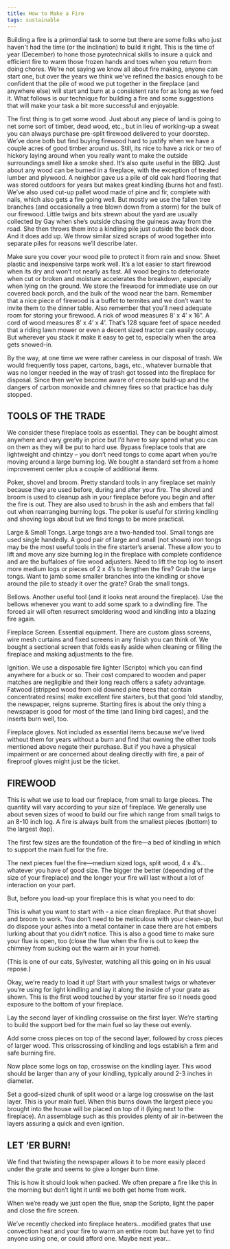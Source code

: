 ```yaml
---
title: How to Make a Fire
tags: sustainable
---
```


Building a fire is a primordial task to some but there are some folks who just haven't had the time (or the inclination) to build it right.  This is the time of year (December) to hone those pyrotechnical skills to insure a quick and efficient fire to warm those frozen hands and toes when you return from doing chores.  We're not saying we know all about fire making, anyone can start one, but over the years we think we've refined the basics enough to be confident that the pile of wood we put together in the fireplace (and anywhere else) will start and burn at a consistent rate for as long as we feed it.  What follows is our technique for building a fire and some suggestions that will make your task a bit more successful and enjoyable.

The first thing is to get some wood.  Just about any piece of land is going to net some sort of timber, dead wood, etc., but in lieu of working-up a sweat you can always purchase pre-split firewood delivered to your doorstep.  We’ve done both but find buying firewood hard to justify when we have a couple acres of good timber around us. Still, its nice to have a rick or two of hickory laying around when you really want to make the outside surroundings smell like a smoke shed.  It’s also quite useful in the BBQ.  Just about any wood can be burned in a fireplace, with the exception of treated lumber and plywood.  A neighbor gave us a pile of old oak hard flooring that was stored outdoors for years but makes great kindling (burns hot and fast).  We’ve also used cut-up pallet wood made of pine and fir, complete with nails, which also gets a fire going well.  But mostly we use the fallen tree branches (and occasionally a tree blown down from a storm) for the bulk of our firewood.  Little twigs and bits strewn about the yard are usually collected by Gay when she’s outside chasing the guineas away from the road.  She then throws them into a kindling pile just outside the back door.  And it does add up.  We throw similar sized scraps of wood together into separate piles for reasons we’ll describe later. 

Make sure you cover your wood pile to protect it from rain and snow.  Sheet plastic and inexpensive tarps work well.  It’s a lot easier to start firewood when its dry and won’t rot nearly as fast.  All wood begins to deteriorate when cut or broken and moisture accelerates the breakdown, especially when lying on the ground.  We store the firewood for immediate use on our covered back porch, and the bulk of the wood near the barn.  Remember that a nice piece of firewood is a buffet to termites and we don’t want to invite them to the dinner table.  Also remember that you’ll need adequate room for storing your firewood.  A rick of wood measures 8’ x 4’ x 16”.  A cord of wood measures 8’ x 4’ x 4’.  That’s 128 square feet of space needed that a riding lawn mower or even a decent sized tractor can easily occupy.  But wherever you stack it make it easy to get to, especially when the area gets snowed-in. 

By the way, at one time we were rather careless in our disposal of trash.  We would frequently toss paper, cartons, bags, etc., whatever burnable that was no longer needed in the way of trash got tossed into the fireplace for disposal.  Since then we’ve become aware of creosote build-up and the dangers of carbon monoxide and chimney fires so that practice has duly stopped.

## TOOLS OF THE TRADE



We consider these fireplace tools as essential.  They can be bought almost anywhere and vary greatly in price but I’d have to say spend what you can on them as they will be put to hard use.  Bypass fireplace tools that are lightweight and chintzy – you don’t need tongs to come apart when you’re moving around a large burning log.   We bought a standard set from a home improvement center plus a couple of additional items. 

Poker, shovel and broom.  Pretty standard tools in any fireplace set mainly because they are used before, during and after your fire.  The shovel and broom is used to cleanup ash in your fireplace before you begin and after the fire is out.  They are also used to brush in the ash and embers that fall out when rearranging burning logs.  The poker is useful for stirring kindling and shoving logs about but we find tongs to be more practical. 

Large & Small Tongs.  Large tongs are a two-handed tool.  Small tongs are used single handedly.  A good pair of large and small (not shown) iron tongs may be the most useful tools in the fire starter’s arsenal.  These allow you to lift and move any size burning log in the fireplace with complete confidence and are the buffaloes of fire wood adjusters.  Need to lift the top log to insert more medium logs or pieces of 2 x 4’s to lengthen the fire?  Grab the large tongs.  Want to jamb some smaller branches into the kindling or shove around the pile to steady it over the grate? Grab the small tongs.

Bellows.  Another useful tool (and it looks neat around the fireplace).  Use the bellows whenever you want to add some spark to a dwindling fire.  The forced air will often resurrect smoldering wood and kindling into a blazing fire again.

Fireplace Screen.  Essential equipment.  There are custom glass screens, wire mesh curtains and fixed screens in any finish you can think of.  We bought a sectional screen that folds easily aside when cleaning or filling the fireplace and making adjustments to the fire. 

Ignition.  We use a disposable fire lighter (Scripto) which you can find anywhere for a buck or so.  Their cost compared to wooden and paper matches are negligible and their long reach offers a safety advantage.  Fatwood (stripped wood from old downed pine trees that contain concentrated resins) make excellent fire starters, but that good ‘old standby, the newspaper, reigns supreme.  Starting fires is about the only thing a newspaper is good for most of the time (and lining bird cages), and the inserts burn well, too.

Fireplace gloves.  Not included as essential items because we’ve lived without them for years without a burn and find that owning the other tools mentioned above negate their purchase.  But if you have a physical impairment or are concerned about dealing directly with fire, a pair of fireproof gloves might just be the ticket.

## FIREWOOD



This is what we use to load our fireplace, from small to large pieces.  The quantity will vary according to your size of fireplace.  We generally use about seven sizes of wood to build our fire which range from small twigs to an 8-10 inch log.  A fire is always built from the smallest pieces (bottom) to the largest (top).

The first few sizes are the foundation of the fire—a bed of kindling in which to support the main fuel for the fire.



The next pieces fuel the fire—medium sized logs, split wood, 4 x 4’s…whatever you have of good size.  The bigger the better (depending of the size of your fireplace) and the longer your fire will last without a lot of interaction on your part.



But, before you load-up your fireplace this is what you need to do:



This is what you want to start with - a nice clean fireplace.  Put that shovel and broom to work.  You don’t need to be meticulous with your clean-up, but do dispose your ashes into a metal container in case there are hot embers lurking about that you didn’t notice.  This is also a good time to make sure your flue is open, too (close the flue when the fire is out to keep the chimney from sucking out the warm air in your home). 

(This is one of our cats, Sylvester, watching all this going on in his usual repose.)



Okay, we’re ready to load it up!  Start with your smallest twigs or whatever you’re using for light kindling and lay it along the inside of your grate as shown.  This is the first wood touched by your starter fire so it needs good exposure to the bottom of your fireplace.



Lay the second layer of kindling crosswise on the first layer.  We’re starting to build the support bed for the main fuel so lay these out evenly.



 Add some cross pieces on top of the second layer, followed by cross pieces of larger wood.  This crisscrossing of kindling and logs establish a firm and safe burning fire.



Now place some logs on top, crosswise on the kindling layer.  This wood should be larger than any of your kindling, typically around 2-3 inches in diameter.



Set a good-sized chunk of split wood or a large log crosswise on the last layer.  This is your main fuel.  When this burns down the largest piece you brought into the house will be placed on top of it (lying next to the fireplace). An assemblage such as this provides plenty of air in-between the layers assuring a quick and even ignition.



## LET ‘ER BURN!

We find that twisting the newspaper allows it to be more easily placed under the grate and seems to give a longer burn time.



This is how it should look when packed.  We often prepare a fire like this in the morning but don’t light it until we both get home from work.



When we’re ready we just open the flue, snap the Scripto, light the paper and close the fire screen.



We’ve recently checked into fireplace heaters...modified grates that use convection heat and your fire to warm an entire room but have yet to find anyone using one, or could afford one.  Maybe next year...
